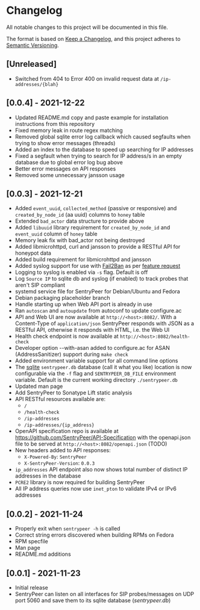 # Changelog
All notable changes to this project will be documented in this file.

The format is based on [Keep a Changelog](https://keepachangelog.com/en/1.0.0/),
and this project adheres to [Semantic Versioning](https://semver.org/spec/v2.0.0.html).

## [Unreleased]
- Switched from 404 to Error 400 on invalid request data at `/ip-addresses/{blah}`

## [0.0.4] - 2021-12-22
- Updated README.md copy and paste example for installation instructions from this repository
- Fixed memory leak in route regex matching
- Removed global sqlite error log callback which caused segfaults when trying to show error messages (threads)
- Added an index to the database to speed up searching for IP addresses
- Fixed a segfault when trying to search for IP address/s in an empty database due to global error log bug above
- Better error messages on API responses
- Removed some unnecessary jansson usage

## [0.0.3] - 2021-12-21
- Added `event_uuid`, `collected_method` (passive or responsive) and `created_by_node_id` (aa uuid) columns to `honey` table
- Extended `bad_actor` data structure to provide above
- Added `libuuid` library requirement for `created_by_node_id` and `event_uuid` column of `honey` table
- Memory leak fix with bad_actor not being destroyed
- Added libmicrohttpd, curl and jansson to provide a RESTful API for honeypot data
- Added build requirement for libmicrohttpd and jansson
- Added syslog support for use with [Fail2Ban](https://www.fail2ban.org/wiki/index.php/Main_Page) as per [feature request](https://github.com/SentryPeer/SentryPeer/issues/6)
- Logging to syslog is enabled via `-s` flag. Default is off
- Log `Source IP` to sqlite db and syslog (if enabled) to track probes that aren't SIP compliant
- systemd service file for SentryPeer for Debian/Ubuntu and Fedora
- Debian packaging placeholder branch
- Handle starting up when Web API port is already in use
- Ran `autoscan` and `autoupdate` from autoconf to update configure.ac
- API and Web UI are now available at `http://<host>:8082/`. With a Content-Type of `application/json` SentryPeer responds with JSON as a RESTful API, otherwise it responds with HTML, i.e. the Web UI
- Health check endpoint is now available at `http://<host>:8082/health-check`
- Developer option --with-asan added to configure.ac for ASAN (AddressSanitizer) support during `make check`
- Added environment variable support for all command line options
- The [sqlite](https://www.sqlite.org) `sentrypeer.db` database (call it what you like) location is now configurable via the `-f` flag and `SENTRYPEER_DB_FILE` environment variable. Default is the current working directory `./sentrypeer.db`
- Updated man page
- Add SentryPeer to Sonatype Lift static analysis
- API RESTful resources available are:
  - `/`
  - `/health-check`
  - `/ip-addresses`
  - `/ip-addresses/{ip_address}`
- OpenAPI specification repo is available at https://github.com/SentryPeer/API-Specification with the openapi.json file
  to be served at `http://<host>:8082/openapi.json` (TODO)
- New headers added to API responses:
  - `X-Powered-By`: `SentryPeer`
  - `X-SentryPeer-Version`: `0.0.3`
- `ip_addresses` API endpoint also now shows total number of distinct IP addresses in the database
- `PCRE2` library is now required for building SentryPeer
- All IP address queries now use `inet_pton` to validate IPv4 or IPv6 addresses

## [0.0.2] - 2021-11-24
- Properly exit when `sentrypeer -h` is called
- Correct string errors discovered when building RPMs on Fedora
- RPM specfile
- Man page
- README.md additions

## [0.0.1] - 2021-11-23
- Initial release
- SentryPeer can listen on all interfaces for SIP probes/messages on UDP port 5060 and save them to its sqlite database (*sentrypeer.db*)

